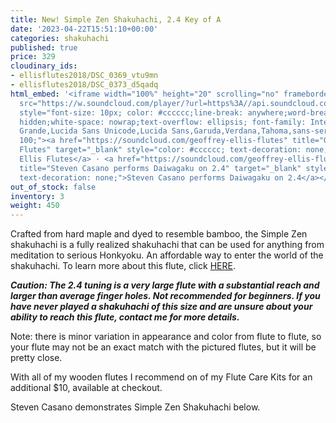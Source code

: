 ```yaml
---
title: New! Simple Zen Shakuhachi, 2.4 Key of A
date: '2023-04-22T15:51:10+00:00'
categories: shakuhachi
published: true
price: 329
cloudinary_ids:
- ellisflutes2018/DSC_0369_vtu9mn
- ellisflutes2018/DSC_0373_d5qadq
html_embed: '<iframe width="100%" height="20" scrolling="no" frameborder="no" allow="autoplay"
  src="https://w.soundcloud.com/player/?url=https%3A//api.soundcloud.com/tracks/1471467844&color=%23ff5500&inverse=false&auto_play=false&show_user=true"></iframe><div
  style="font-size: 10px; color: #cccccc;line-break: anywhere;word-break: normal;overflow:
  hidden;white-space: nowrap;text-overflow: ellipsis; font-family: Interstate,Lucida
  Grande,Lucida Sans Unicode,Lucida Sans,Garuda,Verdana,Tahoma,sans-serif;font-weight:
  100;"><a href="https://soundcloud.com/geoffrey-ellis-flutes" title="Geoffrey Ellis
  Flutes" target="_blank" style="color: #cccccc; text-decoration: none;">Geoffrey
  Ellis Flutes</a> · <a href="https://soundcloud.com/geoffrey-ellis-flutes/steven-casano-plays-daiwagaku-on-24"
  title="Steven Casano performs Daiwagaku on 2.4" target="_blank" style="color: #cccccc;
  text-decoration: none;">Steven Casano performs Daiwagaku on 2.4</a></div>'
out_of_stock: false
inventory: 3
weight: 450
---
```


Crafted from hard maple and dyed to resemble bamboo, the Simple Zen shakuhachi is a fully realized shakuhachi that can be used for anything from meditation to serious Honkyoku.  An affordable way to enter the world of the shakuhachi.  To learn more about this flute, click [HERE](https://www.ellisflutes.com/world-flutes/shakuhachi).

***Caution: The 2.4 tuning is a very large flute with a substantial reach and larger than average finger holes.  Not recommended for beginners.  If you have never played a shakuhachi of this size and are unsure about your ability to reach this flute, contact me for more details.***

Note: there is minor variation in appearance and color from flute to flute, so your flute may not be an exact match with the pictured flutes, but it will be pretty close.

With all of my wooden flutes I recommend on of my Flute Care Kits for an additional $10, available at checkout.

Steven Casano demonstrates Simple Zen Shakuhachi below. 

